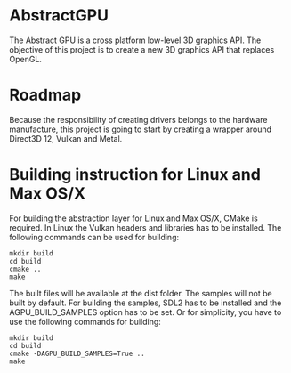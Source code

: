 # AbstractGPU
The Abstract GPU is a cross platform low-level 3D graphics API.
The objective of this project is to create a new 3D graphics API that replaces OpenGL.

# Roadmap
Because the responsibility of creating drivers belongs to the hardware manufacture, this project is
going to start by creating a wrapper around Direct3D 12, Vulkan and Metal.

# Building instruction for Linux and Max OS/X
For building the abstraction layer for Linux and Max OS/X, CMake is required. In
Linux the Vulkan headers and libraries has to be installed. The following commands
can be used for building:

    mkdir build
    cd build
    cmake ..
    make

The built files will be available at the dist folder. The samples will not be
built by default. For building the samples, SDL2 has to be installed and the
AGPU_BUILD_SAMPLES option has to be set. Or for simplicity, you have to use
the following commands for building:

    mkdir build
    cd build
    cmake -DAGPU_BUILD_SAMPLES=True ..
    make

